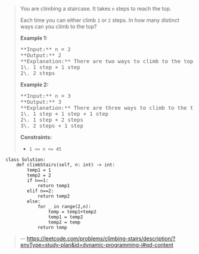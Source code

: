 > You are climbing a staircase. It takes `n` steps to reach the top.
> 
> Each time you can either climb `1` or `2` steps. In how many distinct ways can you climb to the top?
> 
> **Example 1:**
> 
> <pre>**Input:** n = 2
> **Output:** 2
> **Explanation:** There are two ways to climb to the top.
> 1\. 1 step + 1 step
> 2\. 2 steps
> </pre>
> 
> **Example 2:**
> 
> <pre>**Input:** n = 3
> **Output:** 3
> **Explanation:** There are three ways to climb to the top.
> 1\. 1 step + 1 step + 1 step
> 2\. 1 step + 2 steps
> 3\. 2 steps + 1 step
> </pre>
> 
> **Constraints:**
> 
> *   `1 <= n <= 45`
>
```
class Solution:
    def climbStairs(self, n: int) -> int:
        temp1 = 1
        temp2 = 2
        if n==1:
            return temp1
        elif n==2:
            return temp2
        else:
            for _ in range(2,n):
                temp = temp1+temp2
                temp1 = temp2
                temp2 = temp
            return temp
```
> -- https://leetcode.com/problems/climbing-stairs/description/?envType=study-plan&id=dynamic-programming-i#qd-content
